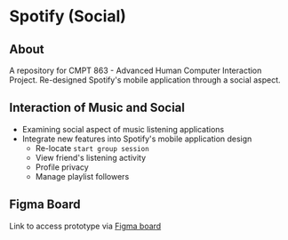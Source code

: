 # Spotify (Social)

## About

A repository for CMPT 863 - Advanced Human Computer Interaction Project. Re-designed Spotify's mobile application through a social aspect.

## Interaction of Music and Social

- Examining social aspect of music listening applications 
- Integrate new features into Spotify's mobile application design
  - Re-locate `start group session`
  - View friend's listening activity
  - Profile privacy
  - Manage playlist followers

## Figma Board

Link to access prototype via [Figma board](https://www.figma.com/file/bUxub7VD15TZPONTqbKssz/CMPT863-Spotify?node-id=0%3A1)
